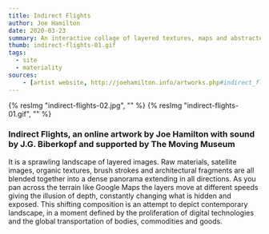 ```yaml
---
title: Indirect Flights
author: Joe Hamilton
date: 2020-03-23
summary: An interactive collage of layered textures, maps and abstracted architecture
thumb: indirect-flights-01.gif
tags:
  - site
  - materiality
sources:
    - [artist website, http://joehamilton.info/artworks.php#indirect_flights_website]
---
```

{% resImg "indirect-flights-02.jpg", "" %}
{% resImg "indirect-flights-01.gif", "" %}

### Indirect Flights, an online artwork by Joe Hamilton with sound by J.G. Biberkopf and supported by The Moving Museum

It is a sprawling landscape of layered images. Raw materials, satellite images, organic textures, brush strokes and architectural fragments are all blended together into a dense panorama extending in all directions. As you pan across the terrain like Google Maps the layers move at different speeds giving the illusion of depth, constantly changing what is hidden and exposed. This shifting composition is an attempt to depict contemporary landscape, in a moment defined by the proliferation of digital technologies and the global transportation of bodies, commodities and goods.